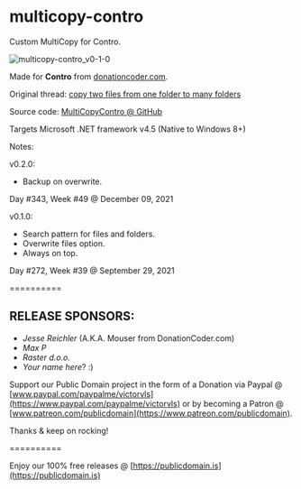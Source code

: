 # multicopy-contro

Custom MultiCopy for Contro.

![multicopy-contro_v0-1-0](https://user-images.githubusercontent.com/54631779/135256317-6a60d1ab-fcae-4585-a270-cb5857aa888a.png)

Made for **Contro** from [donationcoder.com](https://www.donationcoder.com).

Original thread: [copy two files from one folder to many folders](https://www.donationcoder.com/forum/index.php?topic=51778.0)

Source code: [MultiCopyContro @ GitHub](https://github.com/publicdomain/multicopy-contro/)

Targets Microsoft .NET framework v4.5 (Native to Windows 8+)

Notes:

v0.2.0:

- Backup on overwrite.

Day #343, Week #49 @ December 09, 2021

v0.1.0:

- Search pattern for files and folders.
- Overwrite files option.
- Always on top.

Day #272, Week #39 @ September 29, 2021

==========

## RELEASE SPONSORS:

* *Jesse Reichler* (A.K.A. Mouser from DonationCoder.com)
* *Max P*
* *Raster d.o.o.*
* *Your name here*? :)

Support our Public Domain project in the form of a Donation via Paypal @ [www.paypal.com/paypalme/victorvls](https://www.paypal.com/paypalme/victorvls) or by becoming a Patron @ [www.patreon.com/publicdomain](https://www.patreon.com/publicdomain).

Thanks & keep on rocking!

==========

Enjoy our 100% free releases @ [https://publicdomain.is](https://publicdomain.is)

